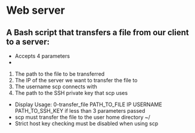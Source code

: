 <h1>Web server</h1>
<h2>A Bash script that transfers a file from our client to a server:</h2>
<ul>
<li>Accepts 4 parameters<li>
</ul>
<ol>
<li>The path to the file to be transferred</li>
<li>The IP of the server we want to transfer the file to</li>
<li>The username scp connects with</li>
<li>The path to the SSH private key that scp uses</li>
</ol>
<ul>
<li>Display Usage: 0-transfer_file PATH_TO_FILE IP USERNAME PATH_TO_SSH_KEY if less than 3 parameters passed</li>
<li>scp must transfer the file to the user home directory ~/</li>
<li>Strict host key checking must be disabled when using scp</li>
</ul>
